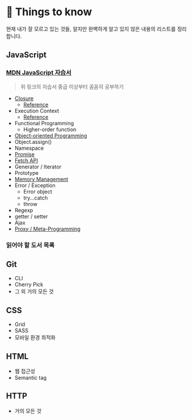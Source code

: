 # 🤔 Things to know

현재 내가 잘 모르고 있는 것들, 알지만 완벽하게 알고 있지 않은 내용의 리스트를 정리합니다.

## JavaScript

### [MDN JavaScript 자습서](https://developer.mozilla.org/ko/docs/Web/JavaScript)

> 위 링크의 자습서 중급 이상부터 꼼꼼히 공부하기

- [Closure](https://developer.mozilla.org/ko/docs/Web/JavaScript/Guide/Closures)
  - [Reference](https://hyunseob.github.io/2016/08/30/javascript-closure/)
- Execution Context
  - [Reference](https://www.zerocho.com/category/JavaScript/post/5741d96d094da4986bc950a0)
- Functional Programming
  - Higher-order function
- [Object-oriented Programming](https://developer.mozilla.org/ko/docs/Web/JavaScript/Introduction_to_Object-Oriented_JavaScript)
- Object.assign()
- Namespace
- [Promise](https://developer.mozilla.org/ko/docs/Web/JavaScript/Reference/Global_Objects/Promise)
- [Fetch API](https://developer.mozilla.org/ko/docs/Web/API/Fetch_API)
- Generator / Iterator
- Prototype
- [Memory Management](https://developer.mozilla.org/ko/docs/Web/JavaScript/Memory_Management)
- Error / Exception
  - Error object
  - try...catch
  - throw
- Regexp
- getter / setter
- Ajax
- [Proxy / Meta-Programming](https://developer.mozilla.org/ko/docs/Web/JavaScript/Guide/%EB%A9%94%ED%83%80_%ED%94%84%EB%A1%9C%EA%B7%B8%EB%9E%98%EB%B0%8D)

### 읽어야 할 도서 목록

## Git

- CLI
- Cherry Pick
- 그 외 거의 모든 것

## CSS

- Grid
- SASS
- 모바일 환경 최적화

## HTML

- 웹 접근성
- Semantic tag

## HTTP

- 거의 모든 것
